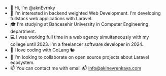 - 👋 Hi, I’m @aknEvrnky
- 👀 I’m interested in backend weighted Web Development. I'm developing fullstack web applications with Laravel.
- 🎓 I'm studying at Bahcesehir University in Computer Engineering department.
- 💻 I was working full time in a web agency simultaneously with my college until 2023. I'm a freelancer software developer in 2024.
- 🌱 I love coding with GoLang 🐿️
- 💞️ I’m looking to collaborate on open source projects about Laravel ecosystem.
- 📫 You can contact me with email 📬 [info@akinevrenkaya.com](mailto:info@akinevrenkaya.com)

<!---
aknEvrnky/aknEvrnky is a ✨ special ✨ repository because its `README.md` (this file) appears on your GitHub profile.
You can click the Preview link to take a look at your changes.
--->
